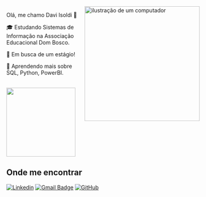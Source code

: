 <img src="https://raw.githubusercontent.com/MicaelliMedeiros/micaellimedeiros/master/image/computer-illustration.png" alt="ilustração de um computador" min-width="300px" max-width="300px" width="300px" align="right">

<p align="left"> 
Olá, me chamo Davi Isoldi 👋
</p>

<p align="left">
  🎓 Estudando Sistemas de Informação na Associação Educacional Dom Bosco.
</p>

<p align="left">
  💼 Em busca de um estágio!
</p>

<p align="left">
  🌱 Aprendendo mais sobre SQL, Python, PowerBI.
</p>

<br/>

<a href="https://github.com/daviisoldi" title="Perfil do Davi">
  <img height="180em" src="https://github-readme-stats.vercel.app/api?username=daviisoldi&theme=dracula&show_icons=true" />
</a>

## Onde me encontrar

[![Linkedin](https://img.shields.io/badge/-daviisoldi-blue?style=flat-square&logo=Linkedin&logoColor=white&link=https://www.linkedin.com/in/daviisoldi/)](https://www.linkedin.com/in/daviisoldi/)
[![Gmail Badge](https://img.shields.io/badge/-davi.isoldi7@gmail.com-006bed?style=flat-square&logo=Gmail&logoColor=white&link=mailto:davi.isoldi7@gmail.com)](mailto:davi.isoldi7@gmail.com)
[![GitHub](https://img.shields.io/github/followers/daviisoldi?label=follow&style=social)](https://github.com/daviisoldi)
